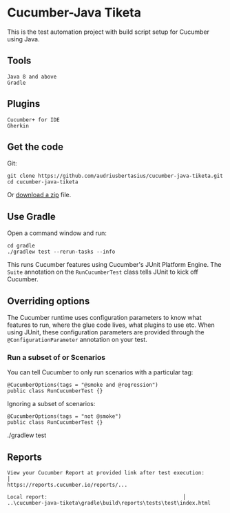 # Cucumber-Java Tiketa

This is the test automation project with build script setup for Cucumber using Java.

## Tools

    Java 8 and above
    Gradle

## Plugins

    Cucumber+ for IDE
    Gherkin

## Get the code

Git:

    git clone https://github.com/audriusbertasius/cucumber-java-tiketa.git
    cd cucumber-java-tiketa

Or [download a zip](https://github.com/audriusbertasius/cucumber-java-tiketa/archive/main.zip) file.

## Use Gradle

Open a command window and run:

    cd gradle
    ./gradlew test --rerun-tasks --info

This runs Cucumber features using Cucumber's JUnit Platform Engine. The `Suite`
annotation on the `RunCucumberTest` class tells JUnit to kick off Cucumber.

## Overriding options

The Cucumber runtime uses configuration parameters to know what features to run,
where the glue code lives, what plugins to use etc. When using JUnit, these
configuration parameters are provided through the `@ConfigurationParameter`
annotation on your test.

### Run a subset of or Scenarios

You can tell Cucumber to only run scenarios with a particular tag:

    @CucumberOptions(tags = "@smoke and @regression")
    public class RunCucumberTest {}

Ignoring a subset of scenarios:

    @CucumberOptions(tags = "not @smoke")
    public class RunCucumberTest {}

./gradlew test

## Reports

    View your Cucumber Report at provided link after test execution:                                            │
    https://reports.cucumber.io/reports/... 

    Local report:                                            │
    ..\cucumber-java-tiketa\gradle\build\reports\tests\test\index.html
